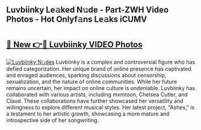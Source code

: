 ## Luvbiinky Le𝚊ked N𝚞de - Part-ZWH Video Photos - Hot Onlyf𝚊ns Le𝚊ks iCUMV

# <h2><a href="http://ab8526.deff.icu/?id=Luvbiinky">🔗 New 👉🔴 Luvbiinky VIDEO Photos</a></h2>

[![Luvbiinky N𝚞des](https://i.imgur.com/rIISA9y.gif)](http://ab8526.deff.icu/?id=Luvbiinky)
Luvbiinky is a complex and controversial figure who has defied categorization. Her unique brand of online presence has captivated and enraged audiences, sparking discussions about censorship, sexualization, and the nature of online communities. While her future remains uncertain, her impact on online culture is undeniable. Luvbiinky has collaborated with various artists, including mxmtoon, Chelsea Cutler, and Claud. These collaborations have further showcased her versatility and willingness to explore different musical styles. Her latest project, "Ashes," is a testament to her artistic growth, showcasing a more mature and introspective side of her songwriting.

